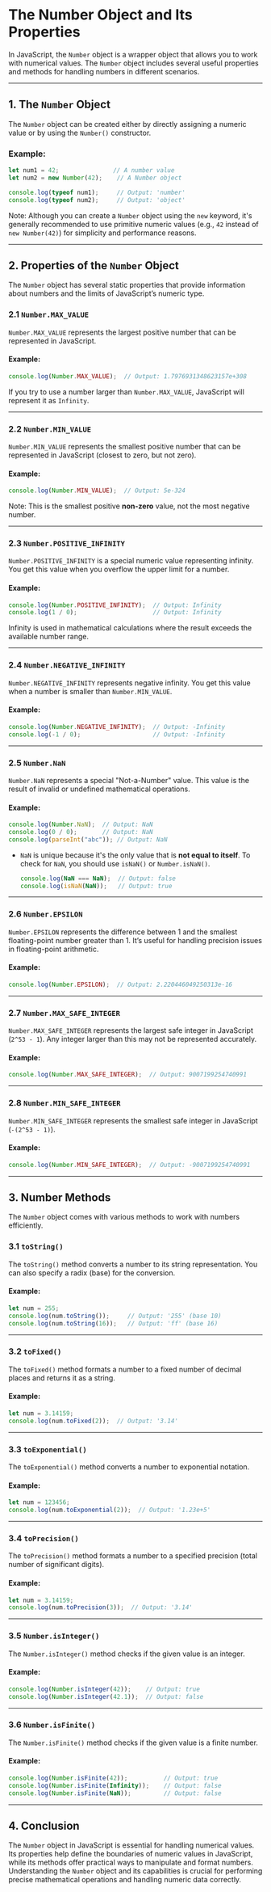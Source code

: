 
# The Number Object and Its Properties

In JavaScript, the `Number` object is a wrapper object that allows you to work with numerical values. The `Number` object includes several useful properties and methods for handling numbers in different scenarios.

---

## 1. The `Number` Object

The `Number` object can be created either by directly assigning a numeric value or by using the `Number()` constructor.

### Example:

```js
let num1 = 42;               // A number value
let num2 = new Number(42);    // A Number object

console.log(typeof num1);     // Output: 'number'
console.log(typeof num2);     // Output: 'object'
```

Note: Although you can create a `Number` object using the `new` keyword, it's generally recommended to use primitive numeric values (e.g., `42` instead of `new Number(42)`) for simplicity and performance reasons.

---

## 2. Properties of the `Number` Object

The `Number` object has several static properties that provide information about numbers and the limits of JavaScript’s numeric type.

### 2.1 `Number.MAX_VALUE`

`Number.MAX_VALUE` represents the largest positive number that can be represented in JavaScript.

#### Example:

```js
console.log(Number.MAX_VALUE);  // Output: 1.7976931348623157e+308
```

If you try to use a number larger than `Number.MAX_VALUE`, JavaScript will represent it as `Infinity`.

---

### 2.2 `Number.MIN_VALUE`

`Number.MIN_VALUE` represents the smallest positive number that can be represented in JavaScript (closest to zero, but not zero).

#### Example:

```js
console.log(Number.MIN_VALUE);  // Output: 5e-324
```

Note: This is the smallest positive **non-zero** value, not the most negative number.

---

### 2.3 `Number.POSITIVE_INFINITY`

`Number.POSITIVE_INFINITY` is a special numeric value representing infinity. You get this value when you overflow the upper limit for a number.

#### Example:

```js
console.log(Number.POSITIVE_INFINITY);  // Output: Infinity
console.log(1 / 0);                     // Output: Infinity
```

Infinity is used in mathematical calculations where the result exceeds the available number range.

---

### 2.4 `Number.NEGATIVE_INFINITY`

`Number.NEGATIVE_INFINITY` represents negative infinity. You get this value when a number is smaller than `Number.MIN_VALUE`.

#### Example:

```js
console.log(Number.NEGATIVE_INFINITY);  // Output: -Infinity
console.log(-1 / 0);                    // Output: -Infinity
```

---

### 2.5 `Number.NaN`

`Number.NaN` represents a special "Not-a-Number" value. This value is the result of invalid or undefined mathematical operations.

#### Example:

```js
console.log(Number.NaN);  // Output: NaN
console.log(0 / 0);       // Output: NaN
console.log(parseInt("abc")); // Output: NaN
```

- `NaN` is unique because it's the only value that is **not equal to itself**. To check for `NaN`, you should use `isNaN()` or `Number.isNaN()`.

  ```js
  console.log(NaN === NaN);  // Output: false
  console.log(isNaN(NaN));   // Output: true
  ```

---

### 2.6 `Number.EPSILON`

`Number.EPSILON` represents the difference between 1 and the smallest floating-point number greater than 1. It’s useful for handling precision issues in floating-point arithmetic.

#### Example:

```js
console.log(Number.EPSILON);  // Output: 2.220446049250313e-16
```

---

### 2.7 `Number.MAX_SAFE_INTEGER`

`Number.MAX_SAFE_INTEGER` represents the largest safe integer in JavaScript (`2^53 - 1`). Any integer larger than this may not be represented accurately.

#### Example:

```js
console.log(Number.MAX_SAFE_INTEGER);  // Output: 9007199254740991
```

---

### 2.8 `Number.MIN_SAFE_INTEGER`

`Number.MIN_SAFE_INTEGER` represents the smallest safe integer in JavaScript (`-(2^53 - 1)`).

#### Example:

```js
console.log(Number.MIN_SAFE_INTEGER);  // Output: -9007199254740991
```

---

## 3. Number Methods

The `Number` object comes with various methods to work with numbers efficiently.

### 3.1 `toString()`

The `toString()` method converts a number to its string representation. You can also specify a radix (base) for the conversion.

#### Example:

```js
let num = 255;
console.log(num.toString());     // Output: '255' (base 10)
console.log(num.toString(16));   // Output: 'ff' (base 16)
```

---

### 3.2 `toFixed()`

The `toFixed()` method formats a number to a fixed number of decimal places and returns it as a string.

#### Example:

```js
let num = 3.14159;
console.log(num.toFixed(2));  // Output: '3.14'
```

---

### 3.3 `toExponential()`

The `toExponential()` method converts a number to exponential notation.

#### Example:

```js
let num = 123456;
console.log(num.toExponential(2));  // Output: '1.23e+5'
```

---

### 3.4 `toPrecision()`

The `toPrecision()` method formats a number to a specified precision (total number of significant digits).

#### Example:

```js
let num = 3.14159;
console.log(num.toPrecision(3));  // Output: '3.14'
```

---

### 3.5 `Number.isInteger()`

The `Number.isInteger()` method checks if the given value is an integer.

#### Example:

```js
console.log(Number.isInteger(42));    // Output: true
console.log(Number.isInteger(42.1));  // Output: false
```

---

### 3.6 `Number.isFinite()`

The `Number.isFinite()` method checks if the given value is a finite number.

#### Example:

```js
console.log(Number.isFinite(42));          // Output: true
console.log(Number.isFinite(Infinity));    // Output: false
console.log(Number.isFinite(NaN));         // Output: false
```

---

## 4. Conclusion

The `Number` object in JavaScript is essential for handling numerical values. Its properties help define the boundaries of numeric values in JavaScript, while its methods offer practical ways to manipulate and format numbers. Understanding the `Number` object and its capabilities is crucial for performing precise mathematical operations and handling numeric data correctly.
